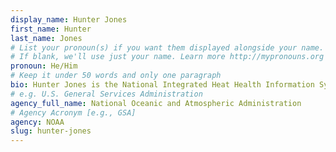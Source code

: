 ```yaml
---
display_name: Hunter Jones
first_name: Hunter
last_name: Jones
# List your pronoun(s) if you want them displayed alongside your name.
# If blank, we'll use just your name. Learn more http://mypronouns.org
pronoun: He/Him
# Keep it under 50 words and only one paragraph
bio: Hunter Jones is the National Integrated Heat Health Information System (NIHHIS) Program Manager in NOAA’s Climate Program Office (CPO). He manages the Extreme Heat Risk Initiative grant program for applied urban climate research to reduce climate and health risks. He also leads the NIHHIS Urban Heat Island Citizen Science Field Campaigns, empowering communities to map, model, and understand how heat is distributed throughout their communities, and informing action to develop equitable climate resilience.
# e.g. U.S. General Services Administration
agency_full_name: National Oceanic and Atmospheric Administration
# Agency Acronym [e.g., GSA]
agency: NOAA
slug: hunter-jones
---
```

